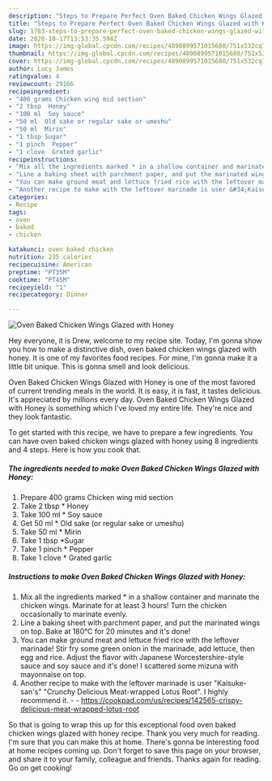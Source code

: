 ```yaml
---
description: "Steps to Prepare Perfect Oven Baked Chicken Wings Glazed with Honey"
title: "Steps to Prepare Perfect Oven Baked Chicken Wings Glazed with Honey"
slug: 1783-steps-to-prepare-perfect-oven-baked-chicken-wings-glazed-with-honey
date: 2020-10-17T13:53:35.598Z
image: https://img-global.cpcdn.com/recipes/4890899571015680/751x532cq70/oven-baked-chicken-wings-glazed-with-honey-recipe-main-photo.jpg
thumbnail: https://img-global.cpcdn.com/recipes/4890899571015680/751x532cq70/oven-baked-chicken-wings-glazed-with-honey-recipe-main-photo.jpg
cover: https://img-global.cpcdn.com/recipes/4890899571015680/751x532cq70/oven-baked-chicken-wings-glazed-with-honey-recipe-main-photo.jpg
author: Lucy James
ratingvalue: 4
reviewcount: 29166
recipeingredient:
- "400 grams Chicken wing mid section"
- "2 tbsp  Honey"
- "100 ml  Soy sauce"
- "50 ml  Old sake or regular sake or umeshu"
- "50 ml  Mirin"
- "1 tbsp Sugar"
- "1 pinch  Pepper"
- "1 clove  Grated garlic"
recipeinstructions:
- "Mix all the ingredients marked * in a shallow container and marinate the chicken wings. Marinate for at least 3 hours! Turn the chicken occasionally to marinate evenly."
- "Line a baking sheet with parchment paper, and put the marinated wings on top. Bake at 180℃ for 20 minutes and it&#39;s done!"
- "You can make ground meat and lettuce fried rice with the leftover marinade! Stir fry some green onion in the marinade, add lettuce, then egg and rice. Adjust the flavor with Japanese Worcestershire-style sauce and soy sauce and it&#39;s done! I scattered some mizuna with mayonnaise on top."
- "Another recipe to make with the leftover marinade is user &#34;Kaisuke-san&#39;s&#34; &#34;Crunchy Delicious Meat-wrapped Lotus Root&#34;. I highly recommend it.  https://cookpad.com/us/recipes/142565-crispy-delicious-meat-wrapped-lotus-root"
categories:
- Recipe
tags:
- oven
- baked
- chicken

katakunci: oven baked chicken 
nutrition: 235 calories
recipecuisine: American
preptime: "PT35M"
cooktime: "PT45M"
recipeyield: "1"
recipecategory: Dinner

---
```



![Oven Baked Chicken Wings Glazed with Honey](https://img-global.cpcdn.com/recipes/4890899571015680/751x532cq70/oven-baked-chicken-wings-glazed-with-honey-recipe-main-photo.jpg)

Hey everyone, it is Drew, welcome to my recipe site. Today, I'm gonna show you how to make a distinctive dish, oven baked chicken wings glazed with honey. It is one of my favorites food recipes. For mine, I'm gonna make it a little bit unique. This is gonna smell and look delicious.



Oven Baked Chicken Wings Glazed with Honey is one of the most favored of current trending meals in the world. It is easy, it is fast, it tastes delicious. It's appreciated by millions every day. Oven Baked Chicken Wings Glazed with Honey is something which I've loved my entire life. They're nice and they look fantastic.


To get started with this recipe, we have to prepare a few ingredients. You can have oven baked chicken wings glazed with honey using 8 ingredients and 4 steps. Here is how you cook that.

<!--inarticleads1-->

##### The ingredients needed to make Oven Baked Chicken Wings Glazed with Honey:

1. Prepare 400 grams Chicken wing mid section
1. Take 2 tbsp * Honey
1. Take 100 ml * Soy sauce
1. Get 50 ml * Old sake (or regular sake or umeshu)
1. Take 50 ml * Mirin
1. Take 1 tbsp *Sugar
1. Take 1 pinch * Pepper
1. Take 1 clove * Grated garlic




<!--inarticleads2-->

##### Instructions to make Oven Baked Chicken Wings Glazed with Honey:

1. Mix all the ingredients marked * in a shallow container and marinate the chicken wings. Marinate for at least 3 hours! Turn the chicken occasionally to marinate evenly.
1. Line a baking sheet with parchment paper, and put the marinated wings on top. Bake at 180℃ for 20 minutes and it&#39;s done!
1. You can make ground meat and lettuce fried rice with the leftover marinade! Stir fry some green onion in the marinade, add lettuce, then egg and rice. Adjust the flavor with Japanese Worcestershire-style sauce and soy sauce and it&#39;s done! I scattered some mizuna with mayonnaise on top.
1. Another recipe to make with the leftover marinade is user &#34;Kaisuke-san&#39;s&#34; &#34;Crunchy Delicious Meat-wrapped Lotus Root&#34;. I highly recommend it. -  - https://cookpad.com/us/recipes/142565-crispy-delicious-meat-wrapped-lotus-root




So that is going to wrap this up for this exceptional food oven baked chicken wings glazed with honey recipe. Thank you very much for reading. I'm sure that you can make this at home. There's gonna be interesting food at home recipes coming up. Don't forget to save this page on your browser, and share it to your family, colleague and friends. Thanks again for reading. Go on get cooking!
